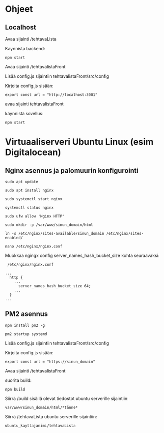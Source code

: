 # Ohjeet

## Localhost

Avaa sijainti /tehtavaLista

Kaynnista backend:

`npm start`

Avaa sijainti /tehtavalistaFront

Lisää config.js sijaintiin tehtavalistaFront/src/config

Kirjoita config.js sisään:

```
export const url = "http://localhost:3001"
```

avaa sijainti tehtavalistaFront

käynnistä sovellus:

`npm start`

# Virtuaaliserveri Ubuntu Linux (esim Digitalocean)

## Nginx asennus ja palomuurin konfigurointi

`sudo apt update`

`sudo apt install nginx`

`sudo systemctl start nginx`

`systemctl status nginx`

`sudo ufw allow 'Nginx HTTP'`

`sudo mkdir -p /var/www/sinun_domain/html`

`ln -s /etc/nginx/sites-available/sinun_domain /etc/nginx/sites-enabled/`

`nano /etc/nginx/nginx.conf`

Muokkaa ngingx config server_names_hash_bucket_size kohta seuraavaksi:

```
 /etc/nginx/nginx.conf

...
  http {
    ...
      server_names_hash_bucket_size 64;
    ...
  }
...
```

## PM2 asennus

`npm install pm2 -g`

`pm2 startup systemd`

Lisää config.js sijaintiin tehtavalistaFront/src/config

Kirjoita config.js sisään:

```
export const url = "https://sinun_domain"
```

Avaa sijainti /tehtavalistaFront

suorita build:

`npm build`

Siirrä /build sisällä olevat tiedostot ubuntu serverille sijaintiin:

`var/www/sinun_domain/html/*tänne*`

Siirrä /tehtavaLista ubuntu serverille sijaintiin:

`ubuntu_kayttajanimi/tehtavaLista`

